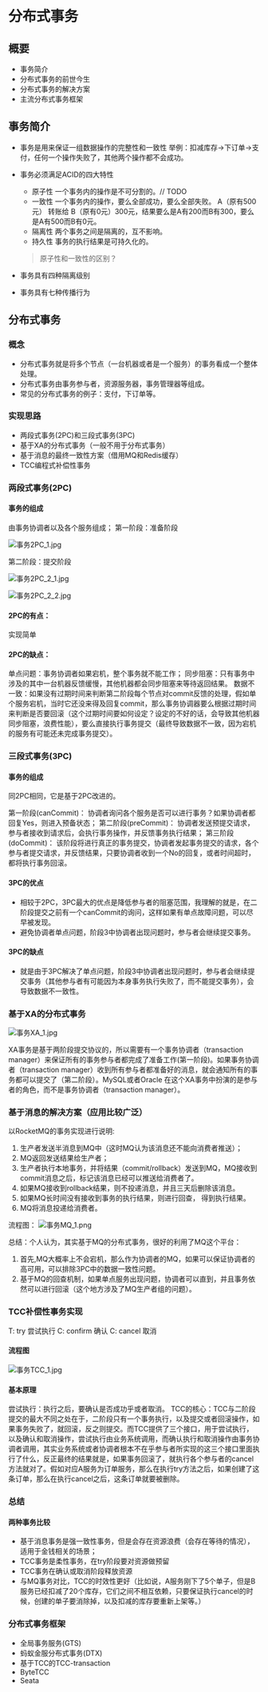 # 分布式事务

## 概要

- 事务简介
- 分布式事务的前世今生
- 分布式事务的解决方案
- 主流分布式事务框架

## 事务简介

- 事务是用来保证一组数据操作的完整性和一致性
举例：扣减库存->下订单->支付，任何一个操作失败了，其他两个操作都不会成功。
- 事务必须满足ACID的四大特性
	- 原子性
		一个事务内的操作是不可分割的。// TODO
	- 一致性
		一个事务内的操作，要么全部成功，要么全部失败。
		A（原有500元） 转账给 B（原有0元）300元，结果要么是A有200而B有300，要么是A有500而B有0元。
	- 隔离性
		两个事务之间是隔离的，互不影响。
	- 持久性
		事务的执行结果是可持久化的。
		
	> 原子性和一致性的区别？
- 事务具有四种隔离级别
- 事务具有七种传播行为

## 分布式事务

### 概念
- 分布式事务就是将多个节点（一台机器或者是一个服务）的事务看成一个整体处理。
- 分布式事务由事务参与者，资源服务器，事务管理器等组成。
- 常见的分布式事务的例子：支付，下订单等。

### 实现思路

- 两段式事务(2PC)和三段式事务(3PC)
- 基于XA的分布式事务（一般不用于分布式事务）
- 基于消息的最终一致性方案（借用MQ和Redis缓存）
- TCC编程式补偿性事务

### 两段式事务(2PC)

#### 事务的组成

由事务协调者以及各个服务组成；
第一阶段：准备阶段

![事务2PC_1.jpg](事务2PC_1.jpg)

第二阶段：提交阶段

![事务2PC_2_1.jpg](事务2PC_2_1.jpg)

![事务2PC_2_2.jpg](事务2PC_2_2.jpg)

#### 2PC的有点：
实现简单
#### 2PC的缺点：
单点问题：事务协调者如果宕机，整个事务就不能工作；
同步阻塞：只有事务中涉及的其中一台机器反馈缓慢，其他机器都会同步阻塞来等待返回结果。
数据不一致：如果没有过期时间来判断第二阶段每个节点对commit反馈的处理，假如单个服务宕机，当时它还没来得及回复commit，那么事务协调器要么根据过期时间来判断是否要回滚（这个过期时间要如何设定？设定的不好的话，会导致其他机器同步阻塞，浪费性能），要么直接执行事务提交（最终导致数据不一致，因为宕机的服务有可能还未完成事务提交）。

### 三段式事务(3PC)

#### 事务的组成
同2PC相同，它是基于2PC改进的。

第一阶段(canCommit)：
协调者询问各个服务是否可以进行事务？如果协调者都回复Yes，则进入预备状态；
第二阶段(preCommit)：
协调者发送预提交请求，参与者接收到请求后，会执行事务操作，并反馈事务执行结果；
第三阶段(doCommit)：
该阶段将进行真正的事务提交，协调者发起事务提交的请求，各个参与者提交请求，并反馈结果，只要协调者收到一个No的回复，或者时间超时，都将执行事务回滚。
#### 3PC的优点
- 相较于2PC，3PC最大的优点是降低参与者的阻塞范围，我理解的就是，在二阶段提交之前有一个canCommit的询问，这样如果有单点故障问题，可以尽早被发现。
- 避免协调者单点问题，阶段3中协调者出现问题时，参与者会继续提交事务。

#### 3PC的缺点
- 就是由于3PC解决了单点问题，阶段3中协调者出现问题时，参与者会继续提交事务（其他参与者有可能因为本身事务执行失败了，而不能提交事务），会导致数据不一致性。

### 基于XA的分布式事务

![事务XA_1.jpg](事务XA_1.jpg)

XA事务是基于两阶段提交协议的，所以需要有一个事务协调者（transaction manager）来保证所有的事务参与者都完成了准备工作(第一阶段)。如果事务协调者（transaction manager）收到所有参与者都准备好的消息，就会通知所有的事务都可以提交了（第二阶段）。MySQL或者Oracle 在这个XA事务中扮演的是参与者的角色，而不是事务协调者（transaction manager）。

### 基于消息的解决方案（应用比较广泛）
以RocketMQ的事务实现进行说明:
1. 生产者发送半消息到MQ中（这时MQ认为该消息还不能向消费者推送）；
2. MQ返回发送结果给生产者；
3. 生产者执行本地事务，并将结果（commit/rollback）发送到MQ，MQ接收到commit消息之后，标记该消息已经可以推送给消费者了。
4. 如果MQ接收到rollback结果，则不投递消息，并且三天后删除该消息。
5. 如果MQ长时间没有接收到事务的执行结果，则进行回查， 得到执行结果。
6. MQ将消息投递给消费者。

流程图：
![事务MQ_1.png](事务MQ_1.png)

总结：个人认为，其实基于MQ的分布式事务，很好的利用了MQ这个平台：
1. 首先,MQ大概率上不会宕机，那么作为协调者的MQ，如果可以保证协调者的高可用，可以排除3PC中的数据一致性问题。
2. 基于MQ的回查机制，如果单点服务出现问题，协调者可以直到，并且事务依然可以进行回滚（这个地方涉及了MQ生产者组的问题）。

### TCC补偿性事务实现

T: try 尝试执行
C: confirm 确认
C: cancel 取消

#### 流程图
![事务TCC_1.jpg](事务TCC_1.jpg)

#### 基本原理
尝试执行：执行之后，要确认是否成功乎或者取消。
TCC的核心：TCC与二阶段提交的最大不同之处在于，二阶段只有一个事务执行，以及提交或者回滚操作，如果事务失败了，就回滚，反之则提交。而TCC提供了三个接口，用于尝试执行，以及确认和取消操作，尝试执行由业务系统调用，而确认执行和取消操作由事务协调者调用，其实业务系统或者协调者根本不在乎参与者所实现的这三个接口里面执行了什么，反正最终的结果就是，如果事务回滚了，就执行各个参与者的cancel方法就对了。假如对应A服务为订单服务，那么在执行try方法之后，如果创建了这条订单，那么在执行cancel之后，这条订单就要被删除。

### 总结

#### 两种事务比较
- 基于消息事务是强一致性事务，但是会存在资源浪费（会存在等待的情况），适用于金钱相关的场景；
- TCC事务是柔性事务，在try阶段要对资源做预留
- TCC事务在确认或取消阶段释放资源
- 与MQ事务对比，TCC的时效性更好（比如说，A服务刚下了5个单子，但是B服务已经扣减了20个库存，它们之间不相互依赖，只要保证执行cancel的时候，创建的单子要消除掉，以及扣减的库存要重新上架等。）

### 分布式事务框架

- 全局事务服务(GTS)
- 蚂蚁金服分布式事务(DTX)
- 基于TCC的TCC-transaction
- ByteTCC
- Seata
